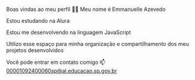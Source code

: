 Boas vindas ao meu perfil 💙💙
Meu nome é Emmanuelle Azevedo

Estou estudando na Alura

Estou me desenvolvendo na linguagem JavaScript

Utilizo esse espaço para minha organização e compartilhamento dos meu projetos desenvolvidos

Você pode entrar em contato comigo 📫
00001092400060sp@al.educacao.sp.gov.br

